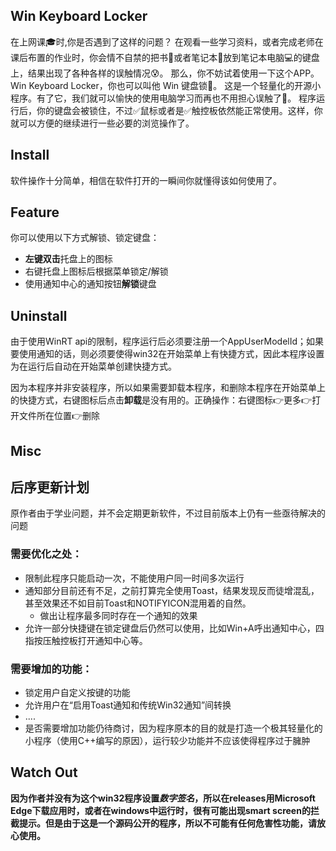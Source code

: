 ## Win Keyboard Locker

在上网课🎓时,你是否遇到了这样的问题？
在观看一些学习资料，或者完成老师在课后布置的作业时，你会情不自禁的把书📖或者笔记本📔放到笔记本电脑💻的键盘上，结果出现了各种各样的误触情况😰。
那么，你不妨试着使用一下这个APP。
Win Keyboard Locker，你也可以叫他 Win 键盘锁🔐。 这是一个轻量化的开源小程序。有了它，我们就可以愉快的使用电脑学习而再也不用担心误触了🎉。
程序运行后，你的键盘会被锁住，不过✅鼠标或者是✅触控板依然能正常使用。这样，你就可以方便的继续进行一些必要的浏览操作了。

## Install

软件操作十分简单，相信在软件打开的一瞬间你就懂得该如何使用了。

## Feature

你可以使用以下方式解锁、锁定键盘：

+ **左键双击**托盘上的图标
+ 右键托盘上图标后根据菜单锁定/解锁
+ 使用通知中心的通知按钮**解锁**键盘

## Uninstall

由于使用WinRT api的限制，程序运行后必须要注册一个AppUserModelId；如果要使用通知的话，则必须要使得win32在开始菜单上有快捷方式，因此本程序设置为在运行后自动在开始菜单创建快捷方式。

因为本程序并非安装程序，所以如果需要卸载本程序，和删除本程序在开始菜单上的快捷方式，右键图标后点击**卸载**是没有用的。正确操作：右键图标👉更多👉打开文件所在位置👉删除



## Misc 
## 后序更新计划

原作者由于学业问题，并不会定期更新软件，不过目前版本上仍有一些亟待解决的问题

### 需要优化之处：

+ 限制此程序只能启动一次，不能使用户同一时间多次运行
+ 通知部分目前还有不足，之前打算完全使用Toast，结果发现反而徒增混乱，甚至效果还不如目前Toast和NOTIFYICON混用着的自然。
  + 做出让程序最多同时存在一个通知的效果
+ 允许一部分快捷键在锁定键盘后仍然可以使用，比如Win+A呼出通知中心，四指按压触控板打开通知中心等。

### 需要增加的功能：

+ 锁定用户自定义按键的功能
+ 允许用户在“启用Toast通知和传统Win32通知”间转换
+ ....
+ 是否需要增加功能仍待商讨，因为程序原本的目的就是打造一个极其轻量化的小程序（使用C++编写的原因），运行较少功能并不应该使得程序过于臃肿

## Watch Out
**因为作者并没有为这个win32程序设置*数字签名*，所以在releases用Microsoft Edge下载应用时，或者在windows中运行时，很有可能出现smart screen的拦截提示。但是由于这是一个源码公开的程序，所以不可能有任何危害性功能，请放心使用。**
